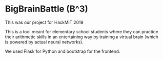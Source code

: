 # BigBrainBattle (B^3)
This was our project for HackMIT 2019

This is a tool meant for elementary school students where they can practice their arithmetic skills in an entertaining way by training a virtual brain (which is powered by actual neural networks). 

We used Flask for Python and bootstrap for the frontend.
